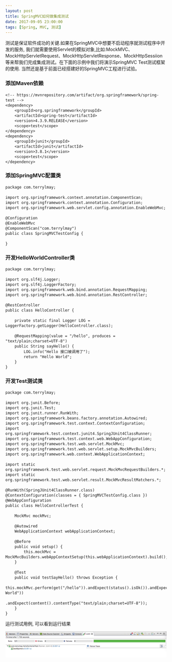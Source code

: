 ```yaml
---
layout: post
title: SpringMVC如何做集成测试
date: 2017-09-05 23:00:00
tags: [Spring, MVC, 测试]
---
```


测试是保证软件成功的关键.如果在SpringMVC中想要不启动程序就测试程序中开发的服务, 我们就需要使用Servlet的模拟对象,比如:MockMVC、MockHttpServletRequest、MockHttpServletResponse、MockHttpSessiion等来帮我们完成集成测试。在下面的示例中我们将演示SpringMVC Test测试框架的使用. 当然还是基于前面已经搭建好的SpringMVC工程进行试验。

### 添加Maven依赖

	<!-- https://mvnrepository.com/artifact/org.springframework/spring-test -->
	<dependency>
		<groupId>org.springframework</groupId>
		<artifactId>spring-test</artifactId>
		<version>4.3.9.RELEASE</version>
		<scope>test</scope>
	</dependency>
	<dependency>
		<groupId>junit</groupId>
		<artifactId>junit</artifactId>
		<version>3.8.1</version>
		<scope>test</scope>
	</dependency>

### 添加SpringMVC配置类

	package com.terrylmay;

	import org.springframework.context.annotation.ComponentScan;
	import org.springframework.context.annotation.Configuration;
	import org.springframework.web.servlet.config.annotation.EnableWebMvc;

	@Configuration
	@EnableWebMvc
	@ComponentScan("com.terrylmay")
	public class SpringMVCTestConfig {

	}

### 开发HelloWorldController类

	package com.terrylmay;

	import org.slf4j.Logger;
	import org.slf4j.LoggerFactory;
	import org.springframework.web.bind.annotation.RequestMapping;
	import org.springframework.web.bind.annotation.RestController;

	@RestController
	public class HelloController {

		private static final Logger LOG = LoggerFactory.getLogger(HelloController.class);

		@RequestMapping(value = "/hello", produces = "text/plain;charset=UTF-8")
		public String sayHello() {
			LOG.info("Hello 接口被调用了");
			return "Hello World";
		}
	}


### 开发Test测试类

	package com.terrylmay;

	import org.junit.Before;
	import org.junit.Test;
	import org.junit.runner.RunWith;
	import org.springframework.beans.factory.annotation.Autowired;
	import org.springframework.test.context.ContextConfiguration;
	import org.springframework.test.context.junit4.SpringJUnit4ClassRunner;
	import org.springframework.test.context.web.WebAppConfiguration;
	import org.springframework.test.web.servlet.MockMvc;
	import org.springframework.test.web.servlet.setup.MockMvcBuilders;
	import org.springframework.web.context.WebApplicationContext;

	import static org.springframework.test.web.servlet.request.MockMvcRequestBuilders.*;
	import static org.springframework.test.web.servlet.result.MockMvcResultMatchers.*;

	@RunWith(SpringJUnit4ClassRunner.class)
	@ContextConfiguration(classes = { SpringMVCTestConfig.class })
	@WebAppConfiguration
	public class HelloControllerTest {

		MockMvc mockMvc;

		@Autowired
		WebApplicationContext webApplicationContext;

		@Before
		public void setup() {
			this.mockMvc = MockMvcBuilders.webAppContextSetup(this.webApplicationContext).build();
		}

		@Test
		public void testSayHello() throws Exception {
			this.mockMvc.perform(get("/hello")).andExpect(status().isOk()).andExpect(content().string("Hello World"))
					.andExpect(content().contentType("text/plain;charset=UTF-8"));
		}
	}

运行测试用例, 可以看到运行结果

![测试用例运行成功](/assets/images/2017-09-05-spring-mvc-test-success.png)



